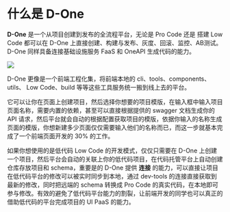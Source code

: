 # 什么是 D-One


**D-One** 是一个从项目创建到发布的全流程平台，无论是 Pro Code 还是 搭建 Low Code 都可以在 D-One 上直接创建、构建与发布、灰度、回滚、监控、AB测试。D-One 同样具备连接基础设施服务 FaaS 和 OneAPI 生成代码的能力。


![](https://cdn.dev-one.cn/d-one.png?e=1657622561&token=8oN7KZvLQoSMwj-Juc00wXtYyhTh6-odc_1pueNd:nYlbgjMvOHFPDGSqoBFw9QxoH0Y=)


D-One 更像是一个前端工程化集，将前端本地的 cli、tools、components、utils、 Low Code、build 等等这些工具服务统一搬到线上去的平台。


它可以让你在页面上创建项目，然后选择你想要的项目模版，在输入框中输入项目页面名称，需要内置的依赖，甚至可以直接根据提供的 swagger 文档生成你的 API 请求，然后平台就会自动的根据配置获取项目的模版，依据你输入的名称生成页面的模版，你想新建多少页面仅仅需要输入他们的名称而已，而这一步就基本完成了一个前端页面开发的 30% 的工作。


如果你想使用的是低代码 Low Code 的开发模式，仅仅只需要在 D-One 上创建一个项目，然后平台会自动的关联上你的低代码项目，在代码托管平台上自动创建仓库存放项目和 schema，重要是的 D-One 提供 **连接** 的能力，可以直接让项目在低代码平台的修改可以被实时同步到本地，通过 dev-tools 的连接直接获取到最新的修改，同时把远端的 schema 转换成 Pro Code 的真实代码，在本地即可参与修改。有效的避免了低代码平台能力的割裂，让前端开发的同学也可以真正的借助低代码的平台完成项目的 UI PaaS 的能力。